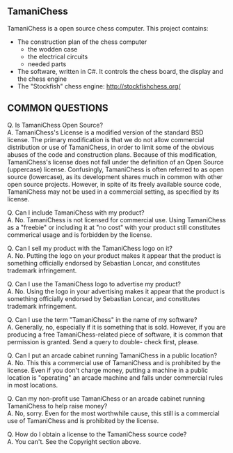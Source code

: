 TamaniChess
-----------

TamaniChess is a open source chess computer. This project contains:
* The construction plan of the chess computer
  * the wodden case
  * the electrical circuits
  * needed parts
* The software, written in C#. It controls the chess board, the display and the chess engine
* The "Stockfish" chess engine: http://stockfishchess.org/

COMMON QUESTIONS
----------------

Q. Is TamaniChess Open Source?  
A. TamaniChess's License is a modified version of the standard BSD license. The primary modification is that we do not allow commercial distribution or use of TamaniChess, in order to limit some of the obvious abuses of the code and construction plans. Because of this modification, TamaniChess's license does not fall under the definition of an Open Source (uppercase) license.
Confusingly, TamaniChess is often referred to as open source (lowercase), as its development shares much in common with other open source projects. However, in spite of its freely available source code, TamaniChess may not be used in a commercial setting, as specified by its license.

Q. Can I include TamaniChess with my product?  
A. No. TamaniChess is not licensed for commercial use. Using TamaniChess as a "freebie" or including it at "no cost" with your product still constitutes commerical usage and is forbidden by the license.

Q. Can I sell my product with the TamaniChess logo on it?  
A. No. Putting the logo on your product makes it appear that the product is something officially endorsed by Sebastian Loncar, and constitutes trademark infringement.

Q. Can I use the TamaniChess logo to advertise my product?  
A. No. Using the logo in your advertising makes it appear that the product is something officially endorsed by Sebastian Loncar, and constitutes trademark infringement.

Q. Can I use the term "TamaniChess" in the name of my software?  
A. Generally, no, especially if it is something that is sold. However, if you are producing a free TamaniChess-related piece of software, it is common that permission is granted. Send a query to double- check first, please.

Q. Can I put an arcade cabinet running TamaniChess in a public location?  
A. No. This this a commercial use of TamaniChess and is prohibited by the license. Even if you don't charge money, putting a machine in a public location is "operating" an arcade machine and falls under commercial rules in most locations.

Q. Can my non-profit use TamaniChess or an arcade cabinet running TamaniChess to help raise money?  
A. No, sorry. Even for the most worthwhile cause, this still is a commercial use of TamaniChess and is prohibited by the license.

Q. How do I obtain a license to the TamaniChess source code?  
A. You can't. See the Copyright section above.
